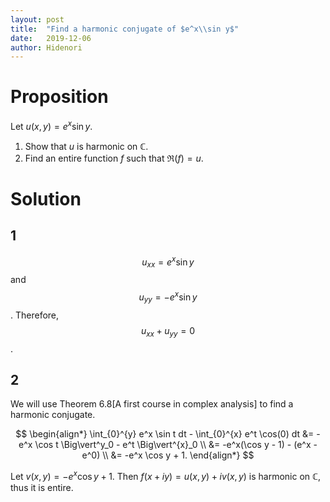 ```yaml
---
layout: post
title:  "Find a harmonic conjugate of $e^x\\sin y$"
date:   2019-12-06
author: Hidenori
---
```


# Proposition
Let $u(x, y) = e^x\sin y$.
1. Show that $u$ is harmonic on $\mathbb{C}$.
1. Find an entire function $f$ such that $\Re(f) = u$.

# Solution

## 1
$$u_{xx} = e^x\sin y$$ and $$u_{yy} = -e^x\sin y$$.
Therefore, $$u_{xx} + u_{yy} = 0$$.

## 2
We will use Theorem 6.8[A first course in complex analysis] to find a harmonic conjugate.

$$
\begin{align*}
  \int_{0}^{y} e^x \sin t dt - \int_{0}^{x} e^t \cos(0) dt
    &= -e^x \cos t \Big\vert^y_0 - e^t \Big\vert^{x}_0 \\
    &= -e^x(\cos y - 1) - (e^x - e^0) \\
    &= -e^x \cos y + 1.
\end{align*}
$$

Let $v(x, y) = -e^x \cos y + 1$.
Then $f(x + iy) = u(x, y) + iv(x, y)$ is harmonic on $\mathbb{C}$, thus it is entire.
